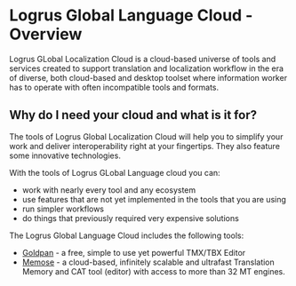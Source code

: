 # Logrus Global Language Cloud - Overview

Logrus GLobal Localization Cloud is a cloud-based universe of tools and services created to support translation and localization workflow in the era of diverse, both cloud-based and desktop toolset where information worker has to operate with often incompatible tools and formats.

## Why do I need your cloud and what is it for?

The tools of Logrus Global Localization Cloud will help you to simplify your work and deliver interoperability right at your fingertips. They also feature some innovative technologies.

With the tools of Logrus GLobal Language cloud you can:

* work with nearly every tool and any ecosystem
* use features that are not yet implemented in the tools that you are using
* run simpler workflows
* do things that previously required very expensive solutions

The Logrus Global Language Cloud includes the following tools:

* [Goldpan](goldpan.md) - a free, simple to use yet powerful TMX/TBX Editor
* [Memose](memose.md)   - a cloud-based, infinitely scalable and ultrafast Translation Memory and CAT tool (editor) with access to more than 32 MT engines.
